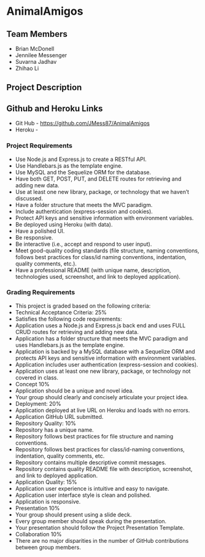 # AnimalAmigos

## Team Members
+ Brian McDonell
+ Jennilee Messenger
+ Suvarna Jadhav
+ Zhihao Li

## Project Description



## Github and Heroku Links

+ Git Hub - https://github.com/JMess87/AnimalAmigos
+ Heroku - 

### Project Requirements
+ Use Node.js and Express.js to create a RESTful API.
+ Use Handlebars.js as the template engine.
+ Use MySQL and the Sequelize ORM for the database.
+ Have both GET, POST, PUT, and DELETE routes for retrieving and adding new data.
+ Use at least one new library, package, or technology that we haven’t discussed.
+ Have a folder structure that meets the MVC paradigm.
+ Include authentication (express-session and cookies).
+ Protect API keys and sensitive information with environment variables.
+ Be deployed using Heroku (with data).
+ Have a polished UI.
+ Be responsive.
+ Be interactive (i.e., accept and respond to user input).
+ Meet good-quality coding standards (file structure, naming conventions, follows best practices for class/id naming conventions, indentation, quality comments, etc.).
+ Have a professional README (with unique name, description, technologies used, screenshot, and link to deployed application).

### Grading Requirements
+ This project is graded based on the following criteria:
+ Technical Acceptance Criteria: 25%
+ Satisfies the following code requirements:
+ Application uses a Node.js and Express.js back end and uses FULL CRUD routes for retrieving and adding new data.
+ Application has a folder structure that meets the MVC paradigm and uses Handlebars.js as the template engine.
+ Application is backed by a MySQL database with a Sequelize ORM and protects API keys and sensitive information with environment variables.
+ Application includes user authentication (express-session and cookies).
+ Application uses at least one new library, package, or technology not covered in class.
+ Concept 10%
+ Application should be a unique and novel idea.
+ Your group should clearly and concisely articulate your project idea.
+ Deployment: 20%
+ Application deployed at live URL on Heroku and loads with no errors.
+ Application GitHub URL submitted.
+ Repository Quality: 10%
+ Repository has a unique name.
+ Repository follows best practices for file structure and naming conventions.
+ Repository follows best practices for class/id-naming conventions, indentation, quality comments, etc.
+ Repository contains multiple descriptive commit messages.
+ Repository contains quality README file with description, screenshot, and link to deployed application.
+ Application Quality: 15%
+ Application user experience is intuitive and easy to navigate.
+ Application user interface style is clean and polished.
+ Application is responsive.
+ Presentation 10%
+ Your group should present using a slide deck.
+ Every group member should speak during the presentation.
+ Your presentation should follow the Project Presentation Template.
+ Collaboration 10%
+ There are no major disparities in the number of GitHub contributions between group members.